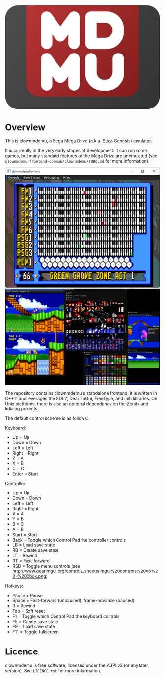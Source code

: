 ![Logo](/assets/logo.png)

# Overview

This is clownmdemu, a Sega Mega Drive (a.k.a. Sega Genesis) emulator.

It is currently in the very early stages of development: it can run some games,
but many standard features of the Mega Drive are unemulated (see
`clownmdemu-frontend-common/clownmdemu/TODO.md` for more information).

![Minimal](/assets/screenshot-minimal.png)
![Debug](/assets/screenshot-debug.png)

The repository contains clownmdemu's standalone frontend; it is written in
C++11 and leverages the SDL2, Dear ImGui, FreeType, and inih libraries. On
Unix platforms, there is also an optional dependency on the Zenity and kdialog
projects.

The default control scheme is as follows:

Keyboard:
- Up    = Up
- Down  = Down
- Left  = Left
- Right = Right
- Z     = A
- X     = B
- C     = C
- Enter = Start

Controller:
- Up    = Up
- Down  = Down
- Left  = Left
- Right = Right
- X     = A
- Y     = B
- B     = C
- A     = B
- Start = Start
- Back  = Toggle which Control Pad the controller controls
- LB    = Load save state
- RB    = Create save state
- LT    = Rewind
- RT    = Fast-forward
- RSB   = Toggle menu controls (see http://www.dearimgui.org/controls_sheets/imgui%20controls%20v6%20-%20Xbox.png)

Hotkeys:
- Pause = Pause
- Space = Fast-forward (unpaused), frame-advance (paused)
- R     = Rewind
- Tab   = Soft reset
- F1    = Toggle which Control Pad the keyboard controls
- F5    = Create save state
- F9    = Load save state
- F11   = Toggle fullscreen


# Licence

clownmdemu is free software, licensed under the AGPLv3 (or any later version).
See `LICENCE.txt` for more information.
